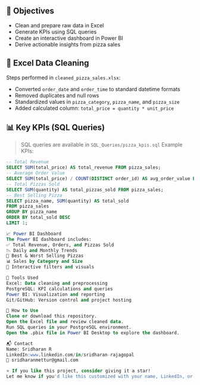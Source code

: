 ## 🎯 Objectives
- Clean and prepare raw data in Excel
- Generate KPIs using SQL queries
- Create an interactive dashboard in Power BI
- Derive actionable insights from pizza sales

## 🧹 Excel Data Cleaning
Steps performed in `cleaned_pizza_sales.xlsx`:
- Converted `order_date` and `order_time` to standard datetime formats
- Removed duplicates and null rows
- Standardized values in `pizza_category`, `pizza_name`, and `pizza_size`
- Added calculated column: `total_price = quantity * unit_price`

## 📊 Key KPIs (SQL Queries)

> SQL queries are available in `SQL_Queries/pizza_kpis.sql`
Example KPIs:
```sql
-- Total Revenue
SELECT SUM(total_price) AS total_revenue FROM pizza_sales;
-- Average Order Value
SELECT SUM(total_price) / COUNT(DISTINCT order_id) AS avg_order_value FROM pizza_sales;
-- Total Pizzas Sold
SELECT SUM(quantity) AS total_pizzas_sold FROM pizza_sales;
-- Best Selling Pizza
SELECT pizza_name, SUM(quantity) AS total_sold
FROM pizza_sales
GROUP BY pizza_name
ORDER BY total_sold DESC
LIMIT 1;

📈 Power BI Dashboard
The Power BI dashboard includes:
✅ Total Revenue, Orders, and Pizzas Sold
📉 Daily and Monthly Trends
🍕 Best & Worst Selling Pizzas
📊 Sales by Category and Size
🧭 Interactive filters and visuals

🧰 Tools Used
Excel: Data cleaning and preprocessing
PostgreSQL: KPI calculations and queries
Power BI: Visualization and reporting
Git/GitHub: Version control and project hosting

🚀 How to Use
Clone or download this repository.
Open the Excel file and review cleaned data.
Run SQL queries in your PostgreSQL environment.
Open the .pbix file in Power BI Desktop to explore the dashboard.

📬 Contact
Name: Sridharan R
LinkedIn:www.linkedin.com/in/sridharan-rajagopal
📧 sridharanmettur@gmail.com

⭐ If you like this project, consider giving it a star!
Let me know if you'd like this customized with your name, LinkedIn, or to include a real dataset and dashboard files.

